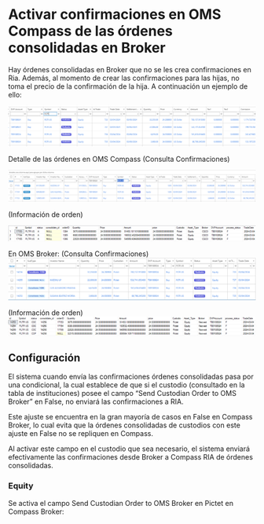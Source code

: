 # Activar confirmaciones en OMS Compass de las órdenes consolidadas en Broker

Hay órdenes consolidadas en Broker que no se les crea confirmaciones en Ria.
Además, al momento de crear las confirmaciones para las hijas, no toma el precio de la confirmación de la hija.
A continuación un ejemplo de ello:

![imagen ejemplo](./img/img1.png)

Detalle de las órdenes en OMS Compass
(Consulta Confirmaciones)

![imagen ejemplo](./img/img2.png)

(Información de orden)

![imagen ejemplo](./img/img3.png)   

En OMS Broker:
(Consulta Confirmaciones)
![imagen ejemplo](./img/img4.png)  

(Información de orden)
![imagen ejemplo](./img/img5.png)

## Configuración
El sistema cuando envía las confirmaciones órdenes consolidadas pasa por una condicional, la cual establece de que si el custodio (consultado en la tabla de instituciones) posee el campo “Send Custodian Order to OMS Broker” en False, no enviará las confirmaciones a RIA.

Este ajuste se encuentra en la gran mayoría de casos en False en Compass Broker, lo cual evita que la órdenes consolidadas de custodios con este ajuste en False no se repliquen en Compass.

Al activar este campo en el custodio que sea necesario, el sistema enviará efectivamente las confirmaciones desde Broker a Compass RIA de órdenes consolidadas.

### Equity

Se activa el campo Send Custodian Order to OMS Broker en Pictet en Compass Broker:
